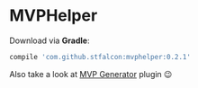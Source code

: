 # MVPHelper

Download via **Gradle**:
```gradle
compile 'com.github.stfalcon:mvphelper:0.2.1'
```

Also take a look at [MVP Generator](https://plugins.jetbrains.com/plugin/9760-mvp-generator) plugin :wink: